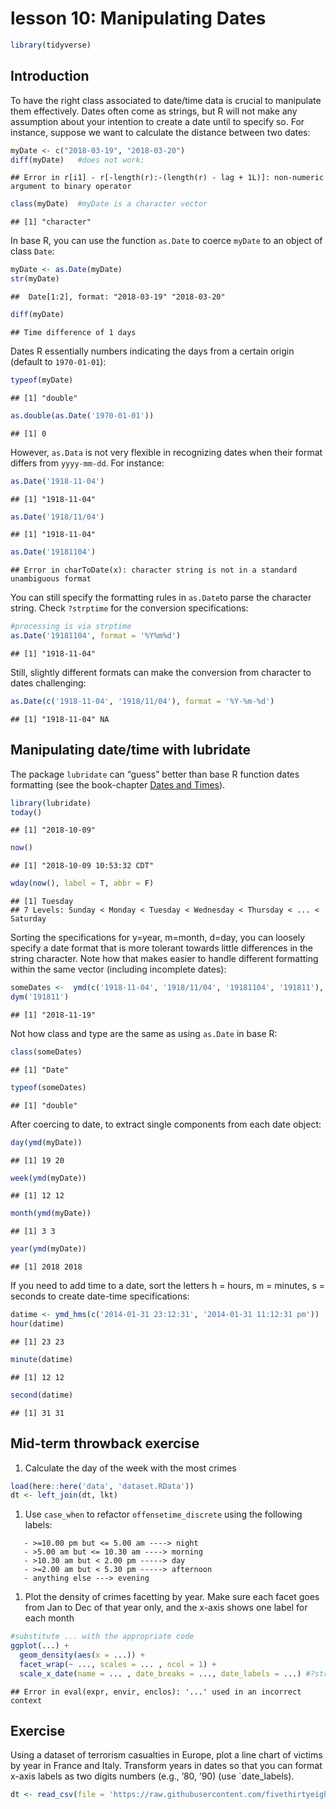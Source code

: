 lesson 10: Manipulating Dates
================

``` r
library(tidyverse)
```

## Introduction

To have the right class associated to date/time data is crucial to
manipulate them effectively. Dates often come as strings, but R will not
make any assumption about your intention to create a date until to
specify so. For instance, suppose we want to calculate the distance
between two dates:

``` r
myDate <- c("2018-03-19", "2018-03-20")
diff(myDate)   #does not work:
```

    ## Error in r[i1] - r[-length(r):-(length(r) - lag + 1L)]: non-numeric argument to binary operator

``` r
class(myDate)  #myDate is a character vector
```

    ## [1] "character"

In base R, you can use the function `as.Date` to coerce `myDate` to an
object of class `Date`:

``` r
myDate <- as.Date(myDate)
str(myDate)
```

    ##  Date[1:2], format: "2018-03-19" "2018-03-20"

``` r
diff(myDate)
```

    ## Time difference of 1 days

Dates R essentially numbers indicating the days from a certain origin
(default to `1970-01-01`):

``` r
typeof(myDate) 
```

    ## [1] "double"

``` r
as.double(as.Date('1970-01-01'))
```

    ## [1] 0

However, `as.Data` is not very flexible in recognizing dates when their
format differs from `yyyy-mm-dd`. For
    instance:

``` r
as.Date('1918-11-04')
```

    ## [1] "1918-11-04"

``` r
as.Date('1918/11/04')
```

    ## [1] "1918-11-04"

``` r
as.Date('19181104')
```

    ## Error in charToDate(x): character string is not in a standard unambiguous format

You can still specify the formatting rules in `as.Date`to parse the
character string. Check `?strptime` for the conversion specifications:

``` r
#processing is via strptime
as.Date('19181104', format = '%Y%m%d')
```

    ## [1] "1918-11-04"

Still, slightly different formats can make the conversion from character
to dates challenging:

``` r
as.Date(c('1918-11-04', '1918/11/04'), format = '%Y-%m-%d')
```

    ## [1] "1918-11-04" NA

## Manipulating date/time with lubridate

The package `lubridate` can “guess” better than base R function dates
formatting (see the book-chapter [Dates and
Times](http://r4ds.had.co.nz/dates-and-times.html)).

``` r
library(lubridate)
today()
```

    ## [1] "2018-10-09"

``` r
now()
```

    ## [1] "2018-10-09 10:53:32 CDT"

``` r
wday(now(), label = T, abbr = F)
```

    ## [1] Tuesday
    ## 7 Levels: Sunday < Monday < Tuesday < Wednesday < Thursday < ... < Saturday

Sorting the specifications for y=year, m=month, d=day, you can loosely
specify a date format that is more tolerant towards little differences
in the string character. Note how that makes easier to handle different
formatting within the same vector (including incomplete
dates):

``` r
someDates <-  ymd(c('1918-11-04', '1918/11/04', '19181104', '191811'), truncated = 1)
dym('191811')
```

    ## [1] "2018-11-19"

Not how class and type are the same as using `as.Date` in base R:

``` r
class(someDates)
```

    ## [1] "Date"

``` r
typeof(someDates)
```

    ## [1] "double"

After coercing to date, to extract single components from each date
object:

``` r
day(ymd(myDate))
```

    ## [1] 19 20

``` r
week(ymd(myDate)) 
```

    ## [1] 12 12

``` r
month(ymd(myDate)) 
```

    ## [1] 3 3

``` r
year(ymd(myDate)) 
```

    ## [1] 2018 2018

If you need to add time to a date, sort the letters h = hours, m =
minutes, s = seconds to create date-time specifications:

``` r
datime <- ymd_hms(c('2014-01-31 23:12:31', '2014-01-31 11:12:31 pm'))
hour(datime)
```

    ## [1] 23 23

``` r
minute(datime)
```

    ## [1] 12 12

``` r
second(datime)
```

    ## [1] 31 31

## Mid-term throwback exercise

1.  Calculate the day of the week with the most crimes

<!-- end list -->

``` r
load(here::here('data', 'dataset.RData'))
dt <- left_join(dt, lkt)
```

1.  Use `case_when` to refactor `offensetime_discrete` using the
    following labels:

<!-- end list -->

``` 
   - >=10.00 pm but <= 5.00 am ----> night
   - >5.00 am but <= 10.30 am ----> morning
   - >10.30 am but < 2.00 pm -----> day
   - >=2.00 am but < 5.30 pm -----> afternoon
   - anything else ---> evening
```

1.  Plot the density of crimes facetting by year. Make sure each facet
    goes from Jan to Dec of that year only, and the x-axis shows one
    label for each month

<!-- end list -->

``` r
#substitute ... with the appropriate code
ggplot(...) +
  geom_density(aes(x = ...)) +
  facet_wrap(~ ..., scales = ... , ncol = 1) +
  scale_x_date(name = ... , date_breaks = ..., date_labels = ...) #?strptime() for the list of specifications
```

    ## Error in eval(expr, envir, enclos): '...' used in an incorrect context

## Exercise

Using a dataset of terrorism casualties in Europe, plot a line chart of
victims by year in France and Italy. Transform years in dates so that
you can format x-axis labels as two digits numbers (e.g., ’80, ’90) (use
\`date\_labels).

``` r
dt <- read_csv(file = 'https://raw.githubusercontent.com/fivethirtyeight/data/master/terrorism/eu_terrorism_fatalities_by_country.csv')
```
